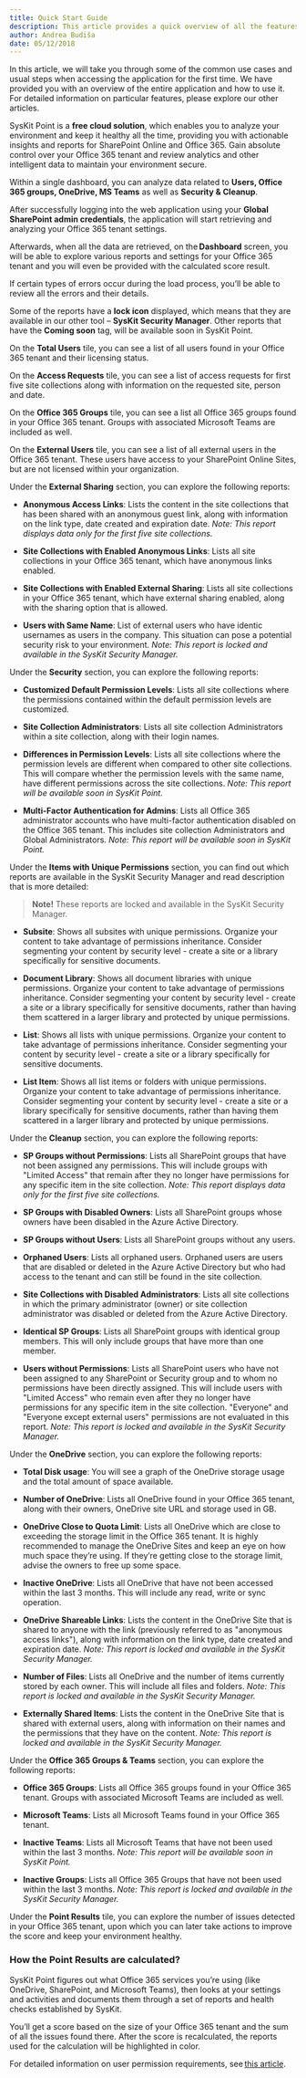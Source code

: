 ```yaml
---
title: Quick Start Guide
description: This article provides a quick overview of all the features and usual steps when accessing the application for the first time. 
author: Andrea Budiša
date: 05/12/2018
--- 
```


In this article, we will take you through some of the common use cases and usual steps when accessing the application for the first time. We have provided you with an overview of the entire application and how to use it. For detailed information on particular features, please explore our other articles. 

SysKit Point is a __free cloud solution__, which enables you to analyze your environment and keep it healthy all the time, providing you with actionable insights and reports for SharePoint Online and Office 365. Gain absolute control over your Office 365 tenant and review analytics and other intelligent data to maintain your environment secure. 

Within a single dashboard, you can analyze data related to __Users, Office 365 groups, OneDrive, MS Teams__ as well as __Security & Cleanup__. 

After successfully logging into the web application using your __Global SharePoint admin credentials__, the application will start retrieving and analyzing your Office 365 tenant settings.

Afterwards, when all the data are retrieved, on the __Dashboard__ screen, you will be able to explore various reports and settings for your Office 365 tenant and you will even be provided with the calculated score result. 

If certain types of errors occur during the load process, you’ll be able to review all the errors and their details. 

Some of the reports have a __lock icon__ displayed, which means that they are available in our other tool – __SysKit Security Manager__. Other reports that have the __Coming soon__ tag, will be available soon in SysKit Point. 

On the __Total Users__ tile, you can see a list of all users found in your Office 365 tenant and their licensing status. 

On the __Access Requests__ tile, you can see a list of access requests for first five site collections along with information on the requested site, person and date. 

On the __Office 365 Groups__ tile, you can see a list all Office 365 groups found in your Office 365 tenant. Groups with associated Microsoft Teams are included as well. 

On the __External Users__ tile, you can see a list of all external users in the Office 365 tenant. These users have access to your SharePoint Online Sites, but are not licensed within your organization. 

Under the __External Sharing__ section, you can explore the following reports: 

+ __Anonymous Access Links__: Lists the content in the site collections that has been shared with an anonymous guest link, along with information on the link type, date created and expiration date. _Note: This report displays data only for the first five site collections._ 

+ __Site Collections with Enabled Anonymous Links__: Lists all site collections in your Office 365 tenant, which have anonymous links enabled. 

+ __Site Collections with Enabled External Sharing__: Lists all site collections in your Office 365 tenant, which have external sharing enabled, along with the sharing option that is allowed. 

+ __Users with Same Name__: List of external users who have identic usernames as users in the company. This situation can pose a potential security risk to your environment. _Note: This report is locked and available in the SysKit Security Manager._

Under the __Security__ section, you can explore the following reports: 

+ __Customized Default Permission Levels__: Lists all site collections where the permissions contained within the default permission levels are customized. 

+ __Site Collection Administrators__: Lists all site collection Administrators within a site collection, along with their login names. 

+ __Differences in Permission Levels__: Lists all site collections where the permission levels are different when compared to other site collections. This will compare whether the permission levels with the same name, have different permissions across the site collections. _Note: This report will be available soon in SysKit Point._ 

+ __Multi-Factor Authentication for Admins__: Lists all Office 365 administrator accounts who have multi-factor authentication disabled on the Office 365 tenant. This includes site collection Administrators and Global Administrators. _Note: This report will be available soon in SysKit Point._ 

Under the __Items with Unique Permissions__ section, you can find out which reports are available in the SysKit Security Manager and read description that is more detailed: 

> __Note!__ These reports are locked and available in the SysKit Security Manager. 

+ __Subsite__: Shows all subsites with unique permissions. Organize your content to take advantage of permissions inheritance. Consider segmenting your content by security level - create a site or a library specifically for sensitive documents. 

+ __Document Library__: Shows all document libraries with unique permissions. Organize your content to take advantage of permissions inheritance. Consider segmenting your content by security level - create a site or a library specifically for sensitive documents, rather than having them scattered in a larger library and protected by unique permissions. 

+ __List__: Shows all lists with unique permissions. Organize your content to take advantage of permissions inheritance. Consider segmenting your content by security level - create a site or a library specifically for sensitive documents. 

+ __List Item__: Shows all list items or folders with unique permissions. Organize your content to take advantage of permissions inheritance. Consider segmenting your content by security level - create a site or a library specifically for sensitive documents, rather than having them scattered in a larger library and protected by unique permissions. 

Under the __Cleanup__ section, you can explore the following reports: 

+ __SP Groups without Permissions__: Lists all SharePoint groups that have not been assigned any permissions. This will include groups with "Limited Access" that remain after they no longer have permissions for any specific item in the site collection. _Note: This report displays data only for the first five site collections._ 

+ __SP Groups with Disabled Owners__: Lists all SharePoint groups whose owners have been disabled in the Azure Active Directory. 

+ __SP Groups without Users__: Lists all SharePoint groups without any users. 

+ __Orphaned Users__: Lists all orphaned users. Orphaned users are users that are disabled or deleted in the Azure Active Directory but who had access to the tenant and can still be found in the site collection. 

+ __Site Collections with Disabled Administrators__: Lists all site collections in which the primary administrator (owner) or site collection administrator was disabled or deleted from the Azure Active Directory. 

+ __Identical SP Groups__: Lists all SharePoint groups with identical group members. This will only include groups that have more than one member. 

+ __Users without Permissions__: Lists all SharePoint users who have not been assigned to any SharePoint or Security group and to whom no permissions have been directly assigned. This will include users with "Limited Access" who remain even after they no longer have permissions for any specific item in the site collection. "Everyone" and "Everyone except external users" permissions are not evaluated in this report. _Note: This report is locked and available in the SysKit Security Manager._ 

Under the __OneDrive__ section, you can explore the following reports: 

+ __Total Disk usage__: You will see a graph of the OneDrive storage usage and the total amount of space available. 

+ __Number of OneDrive__: Lists all OneDrive found in your Office 365 tenant, along with their owners, OneDrive site URL and storage used in GB. 

+ __OneDrive Close to Quota Limit__: Lists all OneDrive which are close to exceeding the storage limit in the Office 365 tenant. It is highly recommended to manage the OneDrive Sites and keep an eye on how much space they’re using. If they’re getting close to the storage limit, advise the owners to free up some space. 

+ __Inactive OneDrive__: Lists all OneDrive that have not been accessed within the last 3 months. This will include any read, write or sync operation. 

+ __OneDrive Shareable Links__: Lists the content in the OneDrive Site that is shared to anyone with the link (previously referred to as "anonymous access links"), along with information on the link type, date created and expiration date. _Note: This report is locked and available in the SysKit Security Manager._ 

+ __Number of Files__: Lists all OneDrive and the number of items currently stored by each owner. This will include all files and folders. _Note: This report is locked and available in the SysKit Security Manager._ 

+ __Externally Shared Items__: Lists the content in the OneDrive Site that is shared with external users, along with information on their names and the permissions that they have on the content. _Note: This report is locked and available in the SysKit Security Manager._ 

Under the __Office 365 Groups & Teams__ section, you can explore the following reports: 

+ __Office 365 Groups__: Lists all Office 365 groups found in your Office 365 tenant. Groups with associated Microsoft Teams are included as well. 

+ __Microsoft Teams__: Lists all Microsoft Teams found in your Office 365 tenant. 

+ __Inactive Teams__: Lists all Microsoft Teams that have not been used within the last 3 months. _Note: This report will be available soon in SysKit Point._ 

+ __Inactive Groups__: Lists all Office 365 Groups that have not been used within the last 3 months. _Note: This report is locked and available in the SysKit Security Manager._ 

Under the __Point Results__ tile, you can explore the number of issues detected in your Office 365 tenant, upon which you can later take actions to improve the score and keep your environment healthy. 

### How the Point Results are calculated? 

SysKit Point figures out what Office 365 services you’re using (like OneDrive, SharePoint, and Microsoft Teams), then looks at your settings and activities and documents them through a set of reports and health checks established by SysKit. 

You’ll get a score based on the size of your Office 365 tenant and the sum of all the issues found there. After the score is recalculated, the reports used for the calculation will be highlighted in color. 


For detailed information on user permission requirements, see [this article](#internal/requirements/user-permission-requirements).